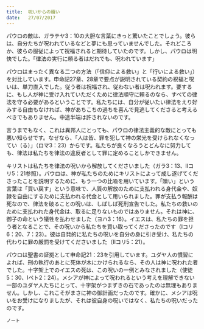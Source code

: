 ```yaml
---
title:  呪いからの贖い
date:   27/07/2017
---
```


パウロの敵は、ガラテヤ3：10の大胆な言葉にきっと驚いたことでしょう。彼らは、自分たちが呪われているなどと夢にも思っていませんでした。それどころか、彼らの服従によって祝福されると期待していたのです。しかし、パウロは明快でした。「律法の実行に頼る者はだれでも、呪われています」

パウロはまったく異なる二つの方法（「信仰による救い」と「行いによる救い」）を対比しています。申命記27章、28章で要点が説明されている契約の祝福と呪いは、単刀直入でした。従う者は祝福され、従わない者は呪われます。要するに、もし人が神に受け入れていただくために律法順守に頼るのなら、すべての律法を守る必要があるということです。私たちには、自分が従いたい律法をえり好みする自由もなければ、神があちこちの過ちを喜んで見逃してくださると考えるべきでもありません。中途半端は許されないのです。

言うまでもなく、これは異邦人にとっても、パウロの律法主義的な敵にとっても悪い知らせです。なぜなら、「人は皆、罪を犯して神の栄光を受けられなくなってい（る）」（ロマ3：23）からです。私たちが良くなろうとどんなに努力しても、律法は私たちを律法の違反者として罪に定めることしかできません。

キリストは私たちを律法の呪いから解放してくださいました（ガラ3：13、Ⅱコリ5：21参照）。パウロは、神が私たちのためにキリストによって成し遂げてくださったことを説明するために、もう一つの比喩を用いています。「贖い」という言葉は「買い戻す」という意味で、人質の解放のために支払われる身代金や、奴隷を自由にするために支払われる代金として用いられました。罪が支払う報酬は死なので、律法を破ることの呪いは、しばしば死刑宣告でした。私たちの救いのために支払われた身代金は、取るに足りないものではありません。それは神に、御子の命という犠牲を払わせました（ヨハ3：16）。イエスは、私たちの罪を担う者となることで、その呪いから私たちを買い取ってくださったのです（Ⅰコリ6：20、7：23）。彼は自発的に私たちの呪いを自分の身に引き受け、私たちの代わりに罪の厳罰を受けてくださいました（Ⅱコリ5：21）。

パウロは聖書の証拠として申命記21：23を引用しています。ユダヤ人の慣習によれば、刑の執行のあとに死体が木にかけられるなら、その人は神に呪われた者でした。十字架上でのイエスの死は、この呪いの一例とみなされました（使徒5：30、Ⅰペト2：24）。メシアが神によって呪われるという考えを理解できない一部のユダヤ人たちにとって、十字架がつまずきの石であったのは無理もありません。しかし、これこそがまさに神の御計画だったのです。確かに、メシアは呪いをお受けになりましたが、それは彼自身の呪いではなく、私たちの呪いだったのです。

`ノート`
